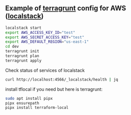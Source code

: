## Example of [terragrunt](https://terragrunt.gruntwork.io/docs/getting-started/install) config for AWS ([localstack](https://docs.localstack.cloud/getting-started/installation))

```bash
localstack start
export AWS_ACCESS_KEY_ID="test"
export AWS_SECRET_ACCESS_KEY="test"
export AWS_DEFAULT_REGION="us-east-1"
cd dev
terragrunt init
terragrunt plan
terragrunt apply
```
Check status of services of localstack 
```bash
curl http://localhost:4566/_localstack/health | jq
```




install tflocal if you need but here is terragrunt:
```bash
sudo apt install pipx
pipx ensurepath
pipx install terraform-local
```
